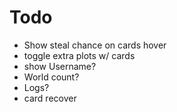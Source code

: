 # Todo

- Show steal chance on cards hover
- toggle extra plots w/ cards
- show Username?
- World count?
- Logs?
- card recover

